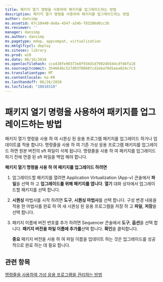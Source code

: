 ```yaml
---
title: 패키지 열기 명령을 사용하여 패키지를 업그레이드하는 방법
description: 패키지 열기 명령을 사용하여 패키지를 업그레이드하는 방법
author: dansimp
ms.assetid: 67c10440-de8a-4547-a34b-f83206d0cc3b
ms.reviewer: ''
manager: dansimp
ms.author: dansimp
ms.pagetype: mdop, appcompat, virtualization
ms.mktglfcycl: deploy
ms.sitesec: library
ms.prod: w10
ms.date: 06/16/2016
ms.openlocfilehash: cca438fe90373e8f934d1d790246544cdf46fa18
ms.sourcegitcommit: 354664bc527d93f80687cd2eba70d1eea024c7c3
ms.translationtype: MT
ms.contentlocale: ko-KR
ms.lasthandoff: 06/26/2020
ms.locfileid: "10816518"
---
```

# 패키지 열기 명령을 사용하여 패키지를 업그레이드하는 방법


패키지 열기 명령을 사용 하 여 시퀀싱 된 응용 프로그램 패키지를 업그레이드 하거나 업데이트를 적용 합니다. 명령줄을 사용 하 여 기존 가상 응용 프로그램 패키지를 업그레이드 하면 원본 버전의 sft 파일이 삭제 됩니다. 명령줄을 사용 하 여 패키지를 업그레이드 하기 전에 연결 된 sft 파일을 백업 해야 합니다.

**패키지 열기 명령을 사용 하 여 패키지를 업그레이드 하려면**

1.  업그레이드할 패키지를 열려면 Application Virtualization (App-v) 콘솔에서 **파일**을 선택 하 고 **업그레이드를 위해 패키지를 엽니다**. **열기** 대화 상자에서 업그레이드할 패키지를 선택 합니다.

2.  **시퀀싱** 마법사를 시작 하려면 **도구**, **시퀀싱 마법사**를 선택 합니다. 구성 변경 내용을 적용 한 마법사를 완료 하 여 새 시퀀싱 된 응용 프로그램을 저장 하 고 **파일**, **저장**을 선택 합니다.

3.  패키지 이름에 버전 번호를 추가 하려면 Sequencer 콘솔에서 **도구**, **옵션**을 선택 합니다. **패키지 버전을 파일 이름에 추가를**선택 합니다. **확인**을 클릭합니다.

    **중요**  패키지 버전을 사용 하 여 파일 이름을 업데이트 하는 것은 업그레이드를 성공적으로 완료 하는 데 필요 합니다.

     

## 관련 항목


[명령줄을 사용하여 가상 응용 프로그램을 관리하는 방법](how-to-manage-virtual-applications-using-the-command-line.md)

 

 






